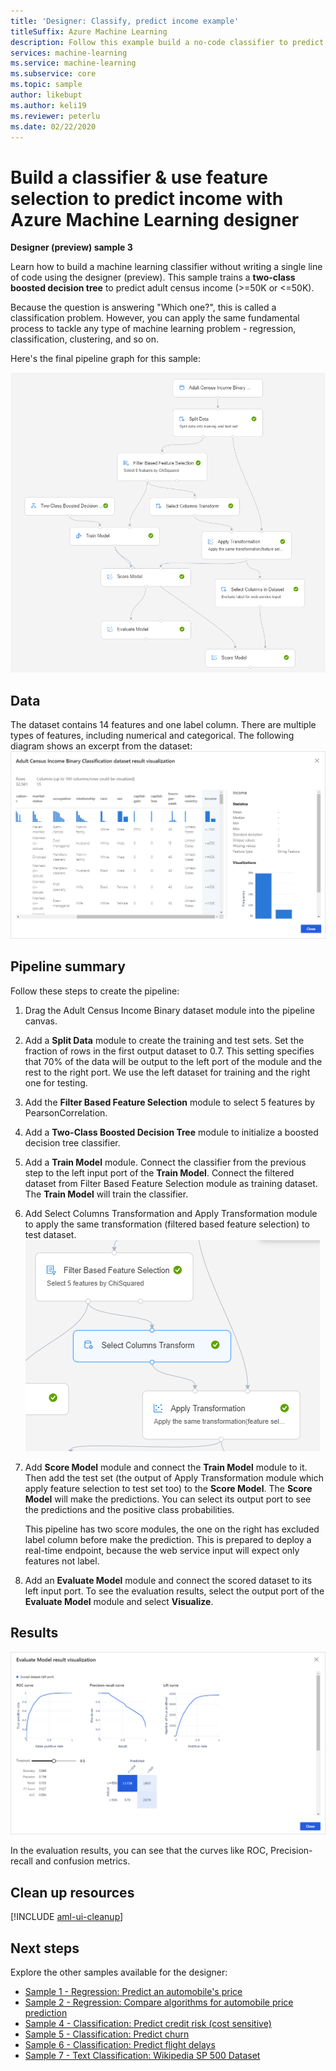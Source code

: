 ```yaml
---
title: 'Designer: Classify, predict income example'
titleSuffix: Azure Machine Learning
description: Follow this example build a no-code classifier to predict income with Azure Machine Learning designer.
services: machine-learning
ms.service: machine-learning
ms.subservice: core
ms.topic: sample
author: likebupt
ms.author: keli19
ms.reviewer: peterlu
ms.date: 02/22/2020
---
```

# Build a classifier & use feature selection to predict income with Azure Machine Learning designer

**Designer (preview) sample 3**


Learn how to build a machine learning classifier without writing a single line of code using the designer (preview). This sample trains a **two-class boosted decision tree** to predict adult census income (>=50K or <=50K).

Because the question is answering "Which one?", this is called a classification problem. However, you can apply the same fundamental process to tackle any type of machine learning problem - regression, classification, clustering, and so on.

Here's the final pipeline graph for this sample:

![Graph of the pipeline](./media/how-to-designer-sample-classification-predict-income/overall-graph.png)


## Data

The dataset contains 14 features and one label column. There are multiple types of features, including numerical and categorical. The following diagram shows an excerpt from the dataset:
![data](media/how-to-designer-sample-classification-predict-income/sample3-dataset-1225.png)



## Pipeline summary

Follow these steps to create the pipeline:

1. Drag the Adult Census Income Binary dataset module into the pipeline canvas.
1. Add a **Split Data** module to create the training and test sets. Set the fraction of rows in the first output dataset to 0.7. This setting specifies that 70% of the data will be output to the left port of the module and the rest to the right port. We use the left dataset for training and the right one for testing.
1. Add the **Filter Based Feature Selection** module to select 5 features by PearsonCorrelation. 
1. Add a **Two-Class Boosted Decision Tree** module to initialize a boosted decision tree classifier.
1. Add a **Train Model** module. Connect the classifier from the previous step to the left input port of the **Train Model**. Connect the filtered dataset from Filter Based Feature Selection module as training dataset.  The **Train Model** will train the classifier.
1. Add Select Columns Transformation and Apply Transformation module to apply the same transformation (filtered based feature selection) to test dataset.
![apply-transformation](./media/how-to-designer-sample-classification-predict-income/transformation.png)
1. Add **Score Model** module and connect the **Train Model** module to it. Then add the test set (the output of Apply Transformation module which apply feature selection to test set too) to the **Score Model**. The **Score Model** will make the predictions. You can select its output port to see the predictions and the positive class probabilities.


    This pipeline has two score modules, the one on the right has excluded label column before make the prediction. This is prepared to deploy a real-time endpoint, because the web service input will expect only features not label. 

1. Add an **Evaluate Model** module and connect the scored dataset to its left input port. To see the evaluation results, select the output port of the **Evaluate Model** module and select **Visualize**.

## Results

![Evaluate the results](media/how-to-designer-sample-classification-predict-income/sample3-evaluate-1225.png)

In the evaluation results, you can see that the curves like ROC, Precision-recall and confusion metrics. 

## Clean up resources

[!INCLUDE [aml-ui-cleanup](../../includes/aml-ui-cleanup.md)]

## Next steps

Explore the other samples available for the designer:

- [Sample 1 - Regression: Predict an automobile's price](how-to-designer-sample-regression-automobile-price-basic.md)
- [Sample 2 - Regression: Compare algorithms for automobile price prediction](how-to-designer-sample-regression-automobile-price-compare-algorithms.md)
- [Sample 4 - Classification: Predict credit risk (cost sensitive)](how-to-designer-sample-classification-credit-risk-cost-sensitive.md)
- [Sample 5 - Classification: Predict churn](how-to-designer-sample-classification-churn.md)
- [Sample 6 - Classification: Predict flight delays](how-to-designer-sample-classification-flight-delay.md)
- [Sample 7 - Text Classification: Wikipedia SP 500 Dataset](how-to-designer-sample-text-classification.md)
